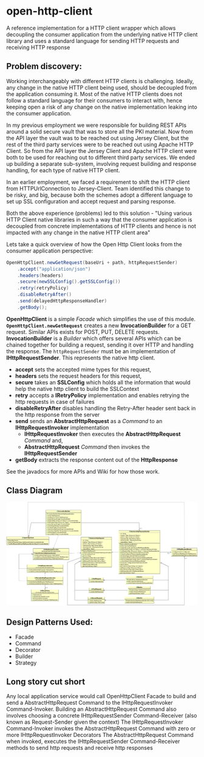 # open-http-client
A reference implementation for a HTTP client wrapper which allows decoupling the consumer application from the underlying native HTTP client library and uses a standard language for sending HTTP requests and receiving HTTP response

## Problem discovery:
Working interchangeably with different HTTP clients is challenging.
Ideally, any change in the native HTTP client being used, should be decoupled from the application consuming it.
Most of the native HTTP clients does not follow a standard language for their consumers to interact with, hence keeping open a risk of any change on the native implementation leaking into the consumer application.

In my previous employment we were responsible for building REST APIs around a solid secure vault that was to store all the PKI material.
Now from the API layer the vault was to be reached out using Jersey Client, but the rest of the third party services were to be reached out using Apache HTTP Client. So from the API layer the Jersey Client and Apache HTTP client were both to be used for reaching out to different third party services.
We ended up building a separate sub-system, involving request building and response handling, for each type of native HTTP client.

In an earlier employment, we faced a requirement to shift the HTTP client from HTTPUrlConnection to Jersey-Client. Team identified this change to be risky, and big, because both the schemes adopt a different language to set up SSL configuration and accept request and parsing response.

Both the above experience (problems) led to this solution - "Using various HTTP Client native libraries in such a way that the consumer application is decoupled from concrete implementations of HTTP clients and hence is not impacted with any change in the native HTTP client area"

Lets take a quick overview of how the Open Http Client looks from the consumer application perspective:

```java
OpenHttpClient.newGetRequest(baseUri + path, httpRequestSender)
	.accept("application/json")
	.headers(headers)
	.secure(newSSLConfig().getSSLConfig())
	.retry(retryPolicy)
	.disableRetryAfter()
	.send(delayedHttpResponseHandler)
	.getBody();
```
<strong>OpenHttpClient</strong> is a simple <i>Facade</i> which simplifies the use of this module. <strong>`OpenHttpClient.newGetRequest`</strong> creates a new <strong>InvocationBuilder</strong> for a GET request. Similar APIs exists for POST, PUT, DELETE requests.<br>
<strong>InvocationBuilder</strong> is a <i>Builder</i> which offers several APIs which can be chained together for building a request, sending it over HTTP and handling the response.
The `httpRequestSender` must be an implementation of <strong>IHttpRequestSender</strong>. This represents the native http client.
<ul>
	<li><strong>accept</strong> sets the accepted mime types for this request,</li>
	<li><strong>headers</strong> sets the request headers for this request,</li>
	<li><strong>secure</strong> takes an <strong>SSLConfig</strong> which holds all the information that would help the native http client to build the SSLContext
	<li><strong>retry</strong> accepts a <strong>IRetryPolicy</strong> implementation and enables retrying the http requests in case of failures</li>
	<li><strong>disableRetryAfter</strong> disables handling the Retry-After header sent back in the http response from the server</li> 
	<li>
		<strong>send</strong> sends an <strong>AbstractHttpRequest</strong> as a <i>Command</i> to an <strong>IHttpRequestInvoker</strong> implementation
		<ul>
			<li><strong>IHttpRequestInvoker</strong> then executes the <strong>AbstractHttpRequest</strong> <i>Command</i> and,</li>
			<li><strong>AbstractHttpRequest</strong> <i>Command</i> then invokes the <strong>IHttpRequestSender</strong></li>
		</ul>
	</li>
	<li><strong>getBody</strong> extracts the response content out of the <strong>HttpResponse</strong></li>
</ul>
See the javadocs for more APIs and Wiki for how those work. 

## Class Diagram
![Class Diagram](uml/high-level-class-diagram.png)

## Design Patterns Used:
<ul>
	<li>Facade</li>
	<li>Command</li>
	<li>Decorator</li>
	<li>Builder</li>
	<li>Strategy</li>
</ul>

## Long story cut short
<p>
	Any local application service would call OpenHttpClient Facade to build and send a AbstractHttpRequest Command to the IHttpRequestInvoker Command-Invoker.
	Building an AbstractHttpRequest Command also involves choosing a concrete IHttpRequestSender Command-Receiver (also known as Request-Sender given the context)
	The IHttpRequestInvoker Command-Invoker invokes the AbstractHttpRequest Command with zero or more IHttpRequestInvoker Decorators
	The AbstractHttpRequest Command when invoked, executes the IHttpRequestSender Command-Receiver methods to send http requests and receive http responses
</p>